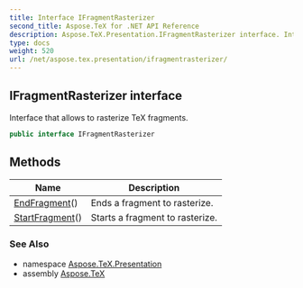 ```yaml
---
title: Interface IFragmentRasterizer
second_title: Aspose.TeX for .NET API Reference
description: Aspose.TeX.Presentation.IFragmentRasterizer interface. Interface that allows to rasterize TeX fragments
type: docs
weight: 520
url: /net/aspose.tex.presentation/ifragmentrasterizer/
---
```

## IFragmentRasterizer interface

Interface that allows to rasterize TeX fragments.

```csharp
public interface IFragmentRasterizer
```

## Methods

| Name | Description |
| --- | --- |
| [EndFragment](../../aspose.tex.presentation/ifragmentrasterizer/endfragment/)() | Ends a fragment to rasterize. |
| [StartFragment](../../aspose.tex.presentation/ifragmentrasterizer/startfragment/)() | Starts a fragment to rasterize. |

### See Also

* namespace [Aspose.TeX.Presentation](../../aspose.tex.presentation/)
* assembly [Aspose.TeX](../../)


